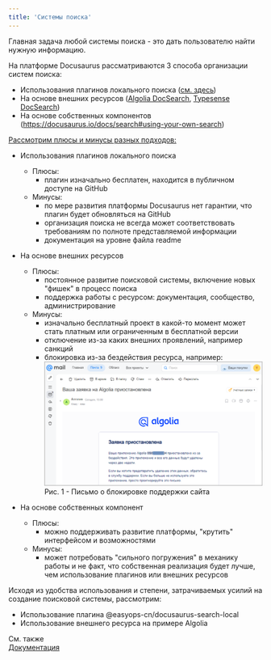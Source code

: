 ```yaml
---
title: 'Системы поиска'
---
```


Главная задача любой системы поиска - это дать пользователю найти нужную информацию.

На платформе Docusaurus рассматриваются 3 способа организации систем поиска:
- Использования плагинов локального поиска ([см. здесь](https://docusaurus.io/community/resources#search))
- На основе внешних ресурсов ([Algolia DocSearch](https://docusaurus.io/docs/search#using-algolia-docsearch), [Typesense DocSearch](https://docusaurus.io/docs/search#using-typesense-docsearch))
- На основе собственных компонентов (https://docusaurus.io/docs/search#using-your-own-search)


<u>Рассмотрим плюсы и минусы разных подходов:</u>
- Использования плагинов локального поиска
  - Плюсы: 
    - плагин изначально бесплатен, находится в публичном доступе на GitHub 
  - Минусы: 
    - по мере развития платформы Docusaurus нет гарантии, что плагин будет обновляться на GitHub
    - организация поиска не всегда может соответствовать требованиям по полноте представляемой информации
    - документация на уровне файла readme
    
- На основе внешних ресурсов
  - Плюсы: 
    - постоянное развитие поисковой системы, включение новых "фишек" в процесс поиска
    - поддержка работы с ресурсом: документация, сообщество, администрирование
  - Минусы: 
    - изначально бесплатный проект в какой-то момент может стать платным или ограниченным в бесплатной версии
    - отключение из-за каких внешних проявлений, например санкций
    - блокировка из-за бездействия ресурса, например:
    ![](img/search1.png)  
    Рис. 1 - Письмо о блокировке поддержки сайта
    
- На основе собственных компонент
  - Плюсы:
    - можно поддерживать развитие платформы, "крутить" интерфейсом и возможностями
  - Минусы:
    - может потребовать "сильного погружения" в механику работы и не факт, что собственная реализация будет лучше, чем использование плагинов или внешних ресурсов

Исходя из удобства использования и степени, затрачиваемых усилий на создание поисковой системы, рассмотрим:
- Использование плагина @easyops-cn/docusaurus-search-local
- Использование внешнего ресурса на примере Algolia 

См. также  
[Документация](https://docusaurus.io/docs/search#using-your-own-search)


